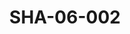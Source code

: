 ---
pid: SHA-06-002
title: SHA-06-002
language: ar
collection: شرحبيل احمد
original_label: 
rights: شرحبيل احمد
location_of_original: شرحبيل احمد
photographer_or_studio: 
scanned_from: photograph 7.7 by 9.9
_date: late 1960s
location: الخرطوم، نادي ثقافي
description: زيارة ستوكلي كارمايكل مع اعضاء نادي جاز نمرة واحدة
additional_notes: 
permission_display: 'yes'
on_server: 'yes'
on_website: 'yes'
permalink: /photopages/ar/SHA-06-002.html
layout: photo-page
---